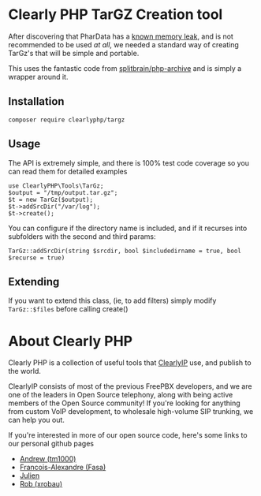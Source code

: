 # Clearly PHP TarGZ Creation tool

After discovering that PharData has a [known memory leak](https://bugs.php.net/bug.php?id=81017),
and is not recommended to be used _at all_, we needed a standard way of creating TarGz's
that will be simple and portable.

This uses the fantastic code from [splitbrain/php-archive](https://github.com/splitbrain/php-archive) and
is simply a wrapper around it.

## Installation

    composer require clearlyphp/targz

## Usage

The API is extremely simple, and there is 100% test code coverage so you can read them
for detailed examples

    use ClearlyPHP\Tools\TarGz;
    $output = "/tmp/output.tar.gz";
    $t = new TarGz($output);
    $t->addSrcDir("/var/log");
    $t->create();

You can configure if the directory name is included, and if it recurses into subfolders
with the second and third params:

    TarGz::addSrcDir(string $srcdir, bool $includedirname = true, bool $recurse = true)

## Extending

If you want to extend this class, (ie, to add filters) simply modify `TarGz::$files` before
calling create()

# About Clearly PHP

Clearly PHP is a collection of useful tools that [ClearlyIP](https://clearlyip.com) use, and
publish to the world.

ClearlyIP consists of most of the previous FreePBX developers, and we are one of the leaders in
Open Source telephony, along with being active members of the Open Source community! If you're
looking for anything from custom VoIP development, to wholesale high-volume SIP trunking, we can
help you out.

If you're interested in more of our open source code, here's some links to our personal github pages

- [Andrew (tm1000)](https://github.com/tm1000)
- [Francois-Alexandre (Fasa)](https://github.com/f-asa)
- [Julien](https://github.com/julienchabanon)
- [Rob (xrobau)](https://github.com/xrobau)
